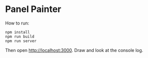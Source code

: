 # Panel Painter

How to run:

    npm install
    npm run build
    npm run server

Then open [http://localhost:3000](http://localhost:3000).
Draw and look at the console log.